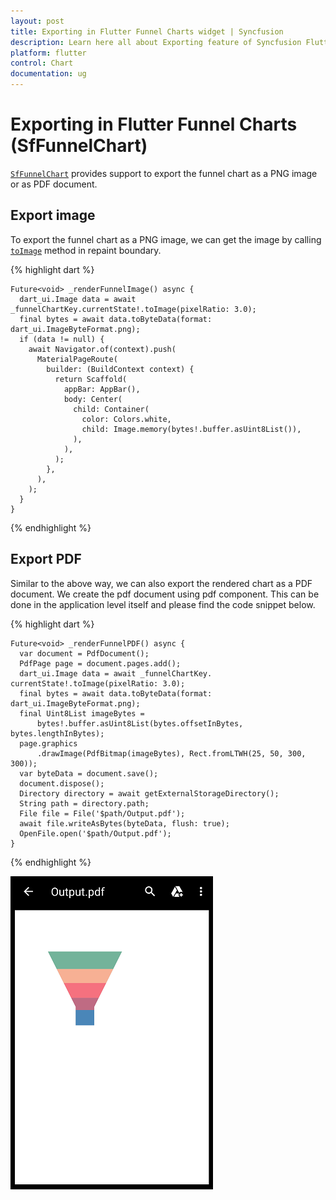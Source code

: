 ```yaml
---
layout: post
title: Exporting in Flutter Funnel Charts widget | Syncfusion 
description: Learn here all about Exporting feature of Syncfusion Flutter Funnel Charts (SfFunnelChart) widget and more.
platform: flutter
control: Chart
documentation: ug
---
```


# Exporting in Flutter Funnel Charts (SfFunnelChart)

[`SfFunnelChart`](https://pub.dev/documentation/syncfusion_flutter_charts/latest/charts/SfFunnelChart-class.html) provides support to export the funnel chart as a PNG image or as PDF document.

## Export image

To export the funnel chart as a PNG image, we can get the image by calling [`toImage`](https://api.flutter.dev/flutter/rendering/RenderRepaintBoundary/toImage.html) method in repaint boundary.

{% highlight dart %} 

    Future<void> _renderFunnelImage() async {
      dart_ui.Image data = await _funnelChartKey.currentState!.toImage(pixelRatio: 3.0);
      final bytes = await data.toByteData(format: dart_ui.ImageByteFormat.png);
      if (data != null) {
        await Navigator.of(context).push(
          MaterialPageRoute(
            builder: (BuildContext context) {
              return Scaffold(
                appBar: AppBar(),
                body: Center(
                  child: Container(
                    color: Colors.white,
                    child: Image.memory(bytes!.buffer.asUint8List()),
                  ),
                ),
              );
            },
          ),
        );
      }
    }

  {% endhighlight %}

## Export PDF

Similar to the above way, we can also export the rendered chart as a PDF document. We create the pdf document using pdf component. This can be done in the application level itself and please find the code snippet below.

{% highlight dart %} 

    Future<void> _renderFunnelPDF() async {
      var document = PdfDocument();
      PdfPage page = document.pages.add();
      dart_ui.Image data = await _funnelChartKey. currentState!.toImage(pixelRatio: 3.0);
      final bytes = await data.toByteData(format: dart_ui.ImageByteFormat.png);
      final Uint8List imageBytes =
          bytes!.buffer.asUint8List(bytes.offsetInBytes, bytes.lengthInBytes);
      page.graphics
          .drawImage(PdfBitmap(imageBytes), Rect.fromLTWH(25, 50, 300, 300));
      var byteData = document.save();
      document.dispose();
      Directory directory = await getExternalStorageDirectory();
      String path = directory.path;
      File file = File('$path/Output.pdf');
      await file.writeAsBytes(byteData, flush: true);
      OpenFile.open('$path/Output.pdf');
    } 

  {% endhighlight %}
  
  ![pdf_export](images/export-funnel-chart/pdf_view.png)